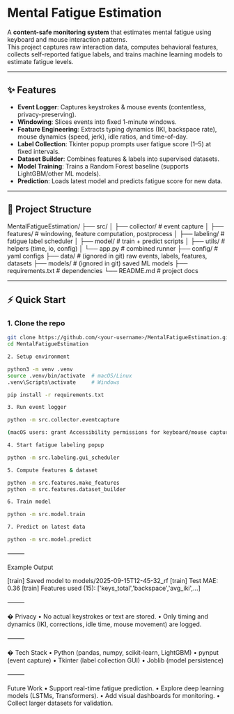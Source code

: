 # Mental Fatigue Estimation

A **content-safe monitoring system** that estimates mental fatigue using keyboard and mouse interaction patterns.  
This project captures raw interaction data, computes behavioral features, collects self-reported fatigue labels, and trains machine learning models to estimate fatigue levels.

---

## ✨ Features
- **Event Logger**: Captures keystrokes & mouse events (contentless, privacy-preserving).  
- **Windowing**: Slices events into fixed 1-minute windows.  
- **Feature Engineering**: Extracts typing dynamics (IKI, backspace rate), mouse dynamics (speed, jerk), idle ratios, and time-of-day.  
- **Label Collection**: Tkinter popup prompts user fatigue score (1–5) at fixed intervals.  
- **Dataset Builder**: Combines features & labels into supervised datasets.  
- **Model Training**: Trains a Random Forest baseline (supports LightGBM/other ML models).  
- **Prediction**: Loads latest model and predicts fatigue score for new data.  

---

## 📂 Project Structure

MentalFatigueEstimation/
├── src/
│   ├── collector/       # event capture
│   ├── features/        # windowing, feature computation, postprocess
│   ├── labeling/        # fatigue label scheduler
│   ├── model/           # train + predict scripts
│   ├── utils/           # helpers (time, io, config)
│   └── app.py           # combined runner
├── config/              # yaml configs
├── data/                # (ignored in git) raw events, labels, features, datasets
├── models/              # (ignored in git) saved ML models
├── requirements.txt     # dependencies
└── README.md            # project docs

---

## ⚡ Quick Start

### 1. Clone the repo
```bash
git clone https://github.com/<your-username>/MentalFatigueEstimation.git
cd MentalFatigueEstimation

2. Setup environment

python3 -m venv .venv
source .venv/bin/activate  # macOS/Linux
.venv\Scripts\activate     # Windows

pip install -r requirements.txt

3. Run event logger

python -m src.collector.eventcapture

(macOS users: grant Accessibility permissions for keyboard/mouse capture.)

4. Start fatigue labeling popup

python -m src.labeling.gui_scheduler

5. Compute features & dataset

python -m src.features.make_features
python -m src.features.dataset_builder

6. Train model

python -m src.model.train

7. Predict on latest data

python -m src.model.predict
```

⸻

 Example Output

[train] Saved model to models/2025-09-15T12-45-32_rf
[train] Test MAE: 0.36
[train] Features used (15): ['keys_total','backspace','avg_iki',...]


⸻

� Privacy
	•	No actual keystrokes or text are stored.
	•	Only timing and dynamics (IKI, corrections, idle time, mouse movement) are logged.

⸻

�️ Tech Stack
	•	Python (pandas, numpy, scikit-learn, LightGBM)
	•	pynput (event capture)
	•	Tkinter (label collection GUI)
	•	Joblib (model persistence)

⸻

 Future Work
	•	Support real-time fatigue prediction.
	•	Explore deep learning models (LSTMs, Transformers).
	•	Add visual dashboards for monitoring.
	•	Collect larger datasets for validation.
